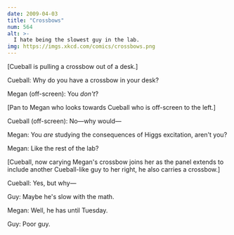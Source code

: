 ```yaml
---
date: 2009-04-03
title: "Crossbows"
num: 564
alt: >-
  I hate being the slowest guy in the lab.
img: https://imgs.xkcd.com/comics/crossbows.png
---
```

[Cueball is pulling a crossbow out of a desk.]

Cueball: Why do you have a crossbow in your desk?

Megan (off-screen): You *don't*?

[Pan to Megan who looks towards Cueball who is off-screen to the left.]

Cueball (off-screen): No—why would—

Megan: You *are* studying the consequences of Higgs excitation, aren't you?

Megan: Like the rest of the lab?

[Cueball, now carying Megan's crossbow joins her as the panel extends to include another Cueball-like guy to her right, he also carries a crossbow.]

Cueball: Yes, but why—

Guy: Maybe he's slow with the math.

Megan: Well, he has until Tuesday.

Guy: Poor guy.